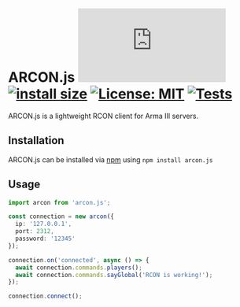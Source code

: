 # ARCON.js [![](https://img.shields.io/npm/v/arcon.js?maxAge=3600)](https://npmjs.com/package/arcon.js) [![install size](https://packagephobia.com/badge?p=arcon.js)](https://packagephobia.com/result?p=arcon.js) [![License: MIT](https://img.shields.io/badge/License-MIT-yellow.svg)](https://opensource.org/licenses/MIT) [![Tests](https://github.com/C4GDevs/ARCON.js/actions/workflows/test.yml/badge.svg?branch=v2.x&event=release)](https://github.com/C4GDevs/ARCON.js/actions/workflows/test.yml)

ARCON.js is a lightweight RCON client for Arma III servers.

## Installation

ARCON.js can be installed via [npm](https://www.npmjs.com/package/arcon.js) using `npm install arcon.js`

## Usage

```ts
import arcon from 'arcon.js';

const connection = new arcon({
  ip: '127.0.0.1',
  port: 2312,
  password: '12345'
});

connection.on('connected', async () => {
  await connection.commands.players();
  await connection.commands.sayGlobal('RCON is working!');
});

connection.connect();
```
